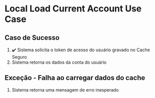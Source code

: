 # Local Load Current Account Use Case

## Caso de Sucesso

1. ✔️ Sistema solicita o token de acesso do usuário gravado no Cache Seguro
2. Sistema retorna os dados da conta do usuário

## Exceção - Falha ao carregar dados do cache

1. Sistema retorna uma mensagem de erro inesperado
